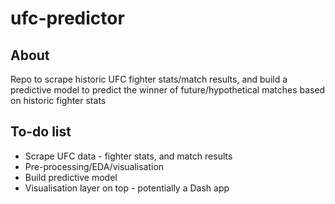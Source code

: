 # ufc-predictor

## About
Repo to scrape historic UFC fighter stats/match results, and build a predictive model to predict the winner of future/hypothetical matches based on historic fighter stats

## To-do list
- Scrape UFC data - fighter stats, and match results
- Pre-processing/EDA/visualisation
- Build predictive model
- Visualisation layer on top - potentially a Dash app
